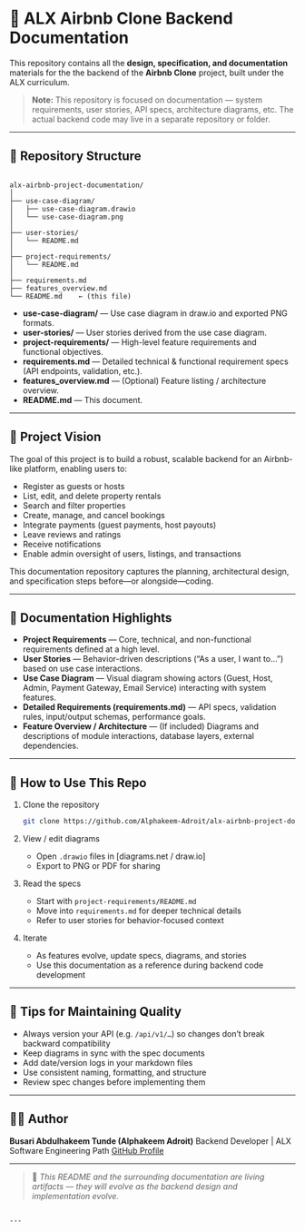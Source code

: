 # 🏡 ALX Airbnb Clone Backend Documentation

This repository contains all the **design, specification, and documentation** materials for the the backend of the **Airbnb Clone** project, built under the ALX curriculum.  

> **Note:** This repository is focused on documentation — system requirements, user stories, API specs, architecture diagrams, etc. The actual backend code may live in a separate repository or folder.

---

## 📁 Repository Structure

```

alx-airbnb-project-documentation/
│
├── use-case-diagram/
│   ├── use-case-diagram.drawio
│   └── use-case-diagram.png
│
├── user-stories/
│   └── README.md
│
├── project-requirements/
│   └── README.md
│
├── requirements.md
├── features_overview.md
└── README.md    ← (this file)

```

- **use-case-diagram/** — Use case diagram in draw.io and exported PNG formats.  
- **user-stories/** — User stories derived from the use case diagram.  
- **project-requirements/** — High-level feature requirements and functional objectives.  
- **requirements.md** — Detailed technical & functional requirement specs (API endpoints, validation, etc.).  
- **features_overview.md** — (Optional) Feature listing / architecture overview.  
- **README.md** — This document.

---

## 🎯 Project Vision

The goal of this project is to build a robust, scalable backend for an Airbnb-like platform, enabling users to:

- Register as guests or hosts  
- List, edit, and delete property rentals  
- Search and filter properties  
- Create, manage, and cancel bookings  
- Integrate payments (guest payments, host payouts)  
- Leave reviews and ratings  
- Receive notifications  
- Enable admin oversight of users, listings, and transactions  

This documentation repository captures the planning, architectural design, and specification steps before—or alongside—coding.

---

## 📘 Documentation Highlights

- **Project Requirements** — Core, technical, and non-functional requirements defined at a high level.  
- **User Stories** — Behavior-driven descriptions (“As a user, I want to…”) based on use case interactions.  
- **Use Case Diagram** — Visual diagram showing actors (Guest, Host, Admin, Payment Gateway, Email Service) interacting with system features.  
- **Detailed Requirements (requirements.md)** — API specs, validation rules, input/output schemas, performance goals.  
- **Feature Overview / Architecture** — (If included) Diagrams and descriptions of module interactions, database layers, external dependencies.

---

## 🚀 How to Use This Repo

1. Clone the repository  
   ```bash
   git clone https://github.com/Alphakeem-Adroit/alx-airbnb-project-documentation.git
    ```

2. View / edit diagrams

   * Open `.drawio` files in [diagrams.net / draw.io]
   * Export to PNG or PDF for sharing

3. Read the specs

   * Start with `project-requirements/README.md`
   * Move into `requirements.md` for deeper technical details
   * Refer to user stories for behavior-focused context

4. Iterate

   * As features evolve, update specs, diagrams, and stories
   * Use this documentation as a reference during backend code development

---

## 📌 Tips for Maintaining Quality

* Always version your API (e.g. `/api/v1/…`) so changes don’t break backward compatibility
* Keep diagrams in sync with the spec documents
* Add date/version logs in your markdown files
* Use consistent naming, formatting, and structure
* Review spec changes before implementing them

---

## 🧑‍💼 Author

**Busari Abdulhakeem Tunde (Alphakeem Adroit)**
Backend Developer | ALX Software Engineering Path
[GitHub Profile](https://github.com/Alphakeem-Adroit)

---

> 📌 *This README and the surrounding documentation are living artifacts — they will evolve as the backend design and implementation evolve.*

```

---